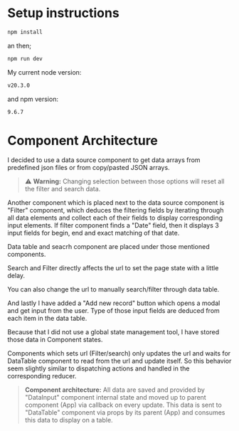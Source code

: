 # Setup instructions

```sh
npm install
```

an then;

```sh
npm run dev
```

My current node version:

```sh
v20.3.0
```

and npm version:

```sh
9.6.7
```

# Component Architecture

I decided to use a data source component to get data arrays from predefined json files or from copy/pasted JSON arrays.

> ⚠️ **Warning:** Changing selection between those options will reset all the filter and search data.

Another component which is placed next to the data source component is "Filter" component, which deduces the filtering fields by iterating through all data elements and
collect each of their fields to display corresponding input elements.
If filter component finds a "Date" field, then it displays 3 input fields for begin, end and exact matching of that date.

Data table and seacrh component are placed under those mentioned components.

Search and Filter directly affects the url to set the page state with a little delay.

You can also change the url to manually search/filter through data table.

And lastly I have added a "Add new record" button which opens a modal and get input from the user. Type of those input fields are deduced from each item in the data table.

Because that I did not use a global state management tool, I have stored those data in Component states.

Components which sets url (Filter/search) only updates the url and waits for DataTable component to read from the url and update itself. So this behavior seem slightly similar to dispatching actions and handled in the corresponding reducer.

> **Component architecture:** All data are saved and provided by "DataInput" component internal state and moved up to parent component (App) via callback on every update. This data is sent to "DataTable" component via props by its parent (App) and consumes this data to display on a table.
